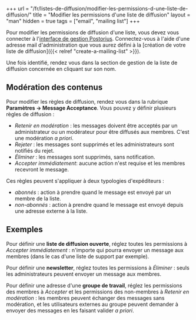 +++
url = "/fr/listes-de-diffusion/modifier-les-permissions-d-une-liste-de-diffusion/"
title = "Modifier les permissions d'une liste de diffusion"
layout = "man"
hidden = true
tags = ["email", "mailing list"]
+++

Pour modifier les permissions de diffusion d'une liste, vous devez vous connecter à l'[interface de gestion Postorius](https://mailman.alwaysdata.com/). Connectez-vous à l'aide d'une adresse mail d'administration que vous aurez défini à la [création de votre liste de diffusion]({{< relref "create-a-mailing-list" >}}).

Une fois identifié, rendez vous dans la section de gestion de la liste de diffusion concernée en cliquant sur son nom.

## Modération des contenus

Pour modifier les règles de diffusion, rendez vous dans la rubrique **Paramètres → Message Acceptance**. Vous pouvez y définir plusieurs règles de diffusion :

- *Retenir en modération* : les messages doivent être acceptés par un administrateur ou un modérateur pour être diffusés aux membres. C'est une modération *a priori*.
- *Rejeter* : les messages sont supprimés et les administrateurs sont notifiés du rejet.
- *Éliminer* : les messages sont supprimés, sans notification.
- *Accepter immédiatement*: aucune action n'est requise et les membres recevront le message.

Ces règles peuvent s'appliquer à deux typologies d'expéditeurs :

- *abonnés* : action à prendre quand le message est envoyé par un membre de la liste.
- *non-abonnés* : action à prendre quand le message est envoyé depuis une adresse externe à la liste.

## Exemples

Pour définir une **liste de diffusion ouverte**, réglez toutes les permissions à *Accepter immédiatement* : n'importe qui pourra envoyer un message aux membres (dans le cas d'une liste de support par exemple).

Pour définir une **newsletter**, réglez toutes les permissions à *Éliminer* : seuls les administrateurs peuvent envoyer un message aux membres.

Pour définir une adresse d'une **groupe de travail**, réglez les permissions des membres à *Accepter* et les permissions des non-membres à *Retenir en modération* : les membres peuvent échanger des messages sans modération, et les utilisateurs externes au groupe peuvent demander à envoyer des messages en les faisant valider *a priori*.
